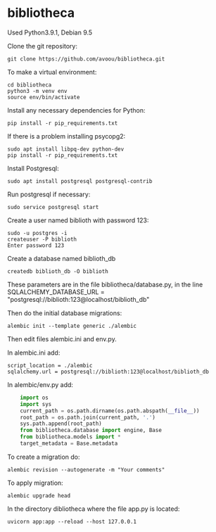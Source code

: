 # bibliotheca
Used Python3.9.1, Debian 9.5

Clone the git repository:

    git clone https://github.com/avoou/bibliotheca.git

To make a virtual environment:

    cd bibliotheca
    python3 -m venv env
    source env/bin/activate

Install any necessary dependencies for Python:

    pip install -r pip_requirements.txt

If there is a problem installing psycopg2:

    sudo apt install libpq-dev python-dev
    pip install -r pip_requirements.txt

Install Postgresql:

    sudo apt install postgresql postgresql-contrib

Run postgresql if necessary:

    sudo service postgresql start

Create a user named biblioth with password 123:

    sudo -u postgres -i
    createuser -P biblioth
    Enter password 123

Create a database named biblioth_db

    createdb biblioth_db -O biblioth

These parameters are in the file bibliotheca/database.py, in the line SQLALCHEMY_DATABASE_URL = "postgresql://biblioth:123@localhost/biblioth_db"

Then do the initial database migrations:

    alembic init --template generic ./alembic

Then edit files alembic.ini and env.py.

In alembic.ini add:


    script_location = ./alembic
    sqlalchemy.url = postgresql://biblioth:123@localhost/biblioth_db


In alembic/env.py add:
```python
    import os
    import sys
    current_path = os.path.dirname(os.path.abspath(__file__))
    root_path = os.path.join(current_path, '.')
    sys.path.append(root_path)
    from bibliotheca.database import engine, Base
    from bibliotheca.models import *
    target_metadata = Base.metadata
```

To create a migration do:

    alembic revision --autogenerate -m "Your comments"

To apply migration:

    alembic upgrade head

In the directory dibliotheca where the file app.py is located:

    uvicorn app:app --reload --host 127.0.0.1
